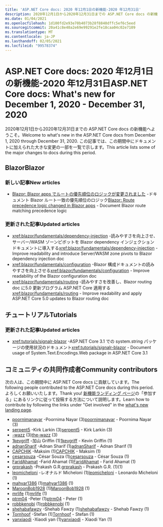 ```yaml
---
title: 'ASP.NET Core docs: 2020 年12月1日の新機能-2020 年12月31日'
description: 2020年12月1日から2020年12月31日までの ASP.NET Core docs の新機能
ms.date: 01/04/2021
ms.openlocfilehash: 1d100fd2e93e70b4073b28f8840dffc5ef6c5eed
ms.sourcegitcommit: 20a41c8e40a2e69e99291e2fe18caa04c02e7109
ms.translationtype: MT
ms.contentlocale: ja-JP
ms.lasthandoff: 02/05/2021
ms.locfileid: "99578374"
---
```

# <a name="aspnet-core-docs-whats-new-for-december-1-2020---december-31-2020"></a><span data-ttu-id="40644-103">ASP.NET Core docs: 2020 年12月1日の新機能-2020 年12月31日</span><span class="sxs-lookup"><span data-stu-id="40644-103">ASP.NET Core docs: What's new for December 1, 2020 - December 31, 2020</span></span>

<span data-ttu-id="40644-104">2020年12月1日から2020年12月31日までの ASP.NET Core docs の新機能へようこそ。</span><span class="sxs-lookup"><span data-stu-id="40644-104">Welcome to what's new in the ASP.NET Core docs from December 1, 2020 through December 31, 2020.</span></span> <span data-ttu-id="40644-105">この記事では、この期間中にドキュメントに加えられた大きな変更の一部を一覧で示します。</span><span class="sxs-lookup"><span data-stu-id="40644-105">This article lists some of the major changes to docs during this period.</span></span>

## <a name="blazor"></a><span data-ttu-id="40644-106">Blazor</span><span class="sxs-lookup"><span data-stu-id="40644-106">Blazor</span></span>

### <a name="new-articles"></a><span data-ttu-id="40644-107">新しい記事</span><span class="sxs-lookup"><span data-stu-id="40644-107">New articles</span></span>

- <span data-ttu-id="40644-108">[Blazor: Blazor apps でルートの優先順位のロジックが変更されました](/dotnet/core/compatibility/aspnet-core/5.0/blazor-routing-logic-changed) -ドキュメント Blazor ルート一致の優先順位のロジック</span><span class="sxs-lookup"><span data-stu-id="40644-108">[Blazor: Route precedence logic changed in Blazor apps](/dotnet/core/compatibility/aspnet-core/5.0/blazor-routing-logic-changed) - Document Blazor route matching precedence logic</span></span>

### <a name="updated-articles"></a><span data-ttu-id="40644-109">更新された記事</span><span class="sxs-lookup"><span data-stu-id="40644-109">Updated articles</span></span>

- <span data-ttu-id="40644-110"><xref:blazor/fundamentals/dependency-injection> -読みやすさを向上させ、サーバー/WASM ゾーンピボットを Blazor dependency インジェクションドキュメントに導入する</span><span class="sxs-lookup"><span data-stu-id="40644-110"><xref:blazor/fundamentals/dependency-injection> - Improve readability and introduce Server/WASM zone pivots to Blazor dependency injection doc</span></span>
- <span data-ttu-id="40644-111"><xref:blazor/fundamentals/configuration> -Blazor 構成ドキュメントの読みやすさを向上させる</span><span class="sxs-lookup"><span data-stu-id="40644-111"><xref:blazor/fundamentals/configuration> - Improve readability of the Blazor configuration doc</span></span>
- <span data-ttu-id="40644-112"><xref:blazor/fundamentals/routing> -読みやすさを改善し、Blazor routing doc に5.0 更新プログラム ASP.NET Core 適用する</span><span class="sxs-lookup"><span data-stu-id="40644-112"><xref:blazor/fundamentals/routing> - Improve readability and apply ASP.NET Core 5.0 updates to Blazor routing doc</span></span>

## <a name="tutorials"></a><span data-ttu-id="40644-113">チュートリアル</span><span class="sxs-lookup"><span data-stu-id="40644-113">Tutorials</span></span>

### <a name="updated-articles"></a><span data-ttu-id="40644-114">更新された記事</span><span class="sxs-lookup"><span data-stu-id="40644-114">Updated articles</span></span>

- <span data-ttu-id="40644-115"><xref:tutorials/signalr-blazor> -ASP.NET Core 3.1 での system.string パッケージの使用状況のドキュメント</span><span class="sxs-lookup"><span data-stu-id="40644-115"><xref:tutorials/signalr-blazor> - Document usage of System.Text.Encodings.Web package in ASP.NET Core 3.1</span></span>

## <a name="community-contributors"></a><span data-ttu-id="40644-116">コミュニティの共同作成者</span><span class="sxs-lookup"><span data-stu-id="40644-116">Community contributors</span></span>

<span data-ttu-id="40644-117">次の人は、この期間中に ASP.NET Core docs に貢献しています。</span><span class="sxs-lookup"><span data-stu-id="40644-117">The following people contributed to the ASP.NET Core docs during this period.</span></span> <span data-ttu-id="40644-118">よろしくお願いいたします。</span><span class="sxs-lookup"><span data-stu-id="40644-118">Thank you!</span></span> <span data-ttu-id="40644-119">[新機能ランディング ページ](index.yml)の「参加する」にあるリンクに従って投稿する方法について説明します。</span><span class="sxs-lookup"><span data-stu-id="40644-119">Learn how to contribute by following the links under "Get involved" in the [what's new landing page](index.yml).</span></span>

- <span data-ttu-id="40644-120">[poornimanayar](https://github.com/poornimanayar) -Poornima Nayar (3)</span><span class="sxs-lookup"><span data-stu-id="40644-120">[poornimanayar](https://github.com/poornimanayar) - Poornima Nayar (3)</span></span>
- <span data-ttu-id="40644-121">[serpent5](https://github.com/serpent5) -Kirk Larkin (3)</span><span class="sxs-lookup"><span data-stu-id="40644-121">[serpent5](https://github.com/serpent5) - Kirk Larkin (3)</span></span>
- <span data-ttu-id="40644-122">[-wazz](https://github.com/the-wazz) (3)</span><span class="sxs-lookup"><span data-stu-id="40644-122">[the-wazz](https://github.com/the-wazz) (3)</span></span>
- <span data-ttu-id="40644-123">[1kevgriff](https://github.com/1kevgriff) -加山 Griffin (1)</span><span class="sxs-lookup"><span data-stu-id="40644-123">[1kevgriff](https://github.com/1kevgriff) - Kevin Griffin (1)</span></span>
- <span data-ttu-id="40644-124">[adnanSharif](https://github.com/adnanSharif) -Adnan Sharif (1)</span><span class="sxs-lookup"><span data-stu-id="40644-124">[adnanSharif](https://github.com/adnanSharif) - Adnan Sharif (1)</span></span>
- <span data-ttu-id="40644-125">[CAPCHIK](https://github.com/CAPCHIK) -Maksim (1)</span><span class="sxs-lookup"><span data-stu-id="40644-125">[CAPCHIK](https://github.com/CAPCHIK) - Maksim (1)</span></span>
- <span data-ttu-id="40644-126">[cesarsouza](https://github.com/cesarsouza) -César Souza (1)</span><span class="sxs-lookup"><span data-stu-id="40644-126">[cesarsouza](https://github.com/cesarsouza) - César Souza (1)</span></span>
- <span data-ttu-id="40644-127">[FaridAhamat](https://github.com/FaridAhamat) -Farid Ahamat (1)</span><span class="sxs-lookup"><span data-stu-id="40644-127">[FaridAhamat](https://github.com/FaridAhamat) - Farid Ahamat (1)</span></span>
- <span data-ttu-id="40644-128">[grprakash](https://github.com/grprakash) -Prakash G.R.</span><span class="sxs-lookup"><span data-stu-id="40644-128">[grprakash](https://github.com/grprakash) - Prakash G.R.</span></span> <span data-ttu-id="40644-129">(1)</span><span class="sxs-lookup"><span data-stu-id="40644-129">(1)</span></span>
- <span data-ttu-id="40644-130">[leomicheloni](https://github.com/leomicheloni) -レオナルド Micheloni (1)</span><span class="sxs-lookup"><span data-stu-id="40644-130">[leomicheloni](https://github.com/leomicheloni) - Leonardo Micheloni (1)</span></span>
- <span data-ttu-id="40644-131">[mahyar1386](https://github.com/mahyar1386) (1)</span><span class="sxs-lookup"><span data-stu-id="40644-131">[mahyar1386](https://github.com/mahyar1386) (1)</span></span>
- <span data-ttu-id="40644-132">[MaroonBob1928](https://github.com/MaroonBob1928) (1)</span><span class="sxs-lookup"><span data-stu-id="40644-132">[MaroonBob1928](https://github.com/MaroonBob1928) (1)</span></span>
- <span data-ttu-id="40644-133">[mrlife](https://github.com/mrlife) (1)</span><span class="sxs-lookup"><span data-stu-id="40644-133">[mrlife](https://github.com/mrlife) (1)</span></span>
- <span data-ttu-id="40644-134">[ptrm04](https://github.com/ptrm04) -Peter (1)</span><span class="sxs-lookup"><span data-stu-id="40644-134">[ptrm04](https://github.com/ptrm04) - Peter (1)</span></span>
- <span data-ttu-id="40644-135">[robbkenobi](https://github.com/robbkenobi) (1)</span><span class="sxs-lookup"><span data-stu-id="40644-135">[robbkenobi](https://github.com/robbkenobi) (1)</span></span>
- <span data-ttu-id="40644-136">[shehabafawzy](https://github.com/shehabafawzy) -Shehab Fawzy (1)</span><span class="sxs-lookup"><span data-stu-id="40644-136">[shehabafawzy](https://github.com/shehabafawzy) - Shehab Fawzy (1)</span></span>
- <span data-ttu-id="40644-137">[Tornhoof](https://github.com/Tornhoof) -Stefan (1)</span><span class="sxs-lookup"><span data-stu-id="40644-137">[Tornhoof](https://github.com/Tornhoof) - Stefan (1)</span></span>
- <span data-ttu-id="40644-138">[yanxiaodi](https://github.com/yanxiaodi) -Xiaodi yan (1)</span><span class="sxs-lookup"><span data-stu-id="40644-138">[yanxiaodi](https://github.com/yanxiaodi) - Xiaodi Yan (1)</span></span>
